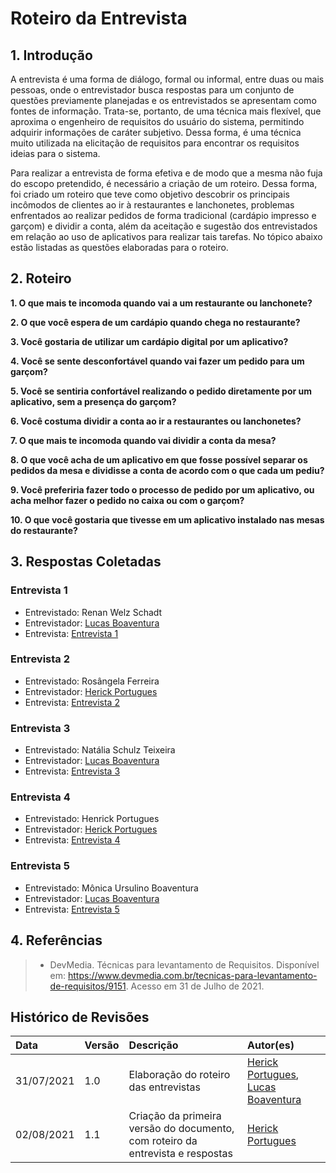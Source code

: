 # Roteiro da Entrevista

## 1. Introdução

A entrevista é uma forma de diálogo, formal ou informal, entre duas ou mais pessoas, onde o entrevistador busca respostas para um conjunto de questões previamente planejadas e os entrevistados se apresentam como fontes de informação. Trata-se, portanto, de uma técnica mais flexível, que aproxima o engenheiro de requisitos do usuário do sistema, permitindo adquirir informações de caráter subjetivo. Dessa forma, é uma técnica muito utilizada na elicitação de requisitos para encontrar os requisitos ideias para o sistema.

Para realizar a entrevista de forma efetiva e de modo que a mesma não fuja do escopo pretendido, é necessário a criação de um roteiro. Dessa forma, foi criado um roteiro que teve como objetivo descobrir os principais incômodos de clientes ao ir à restaurantes e lanchonetes, problemas enfrentados ao realizar pedidos de forma tradicional (cardápio impresso e garçom) e dividir a conta, além da aceitação e sugestão dos entrevistados em relação ao uso de aplicativos para realizar tais tarefas. No tópico abaixo estão listadas as questões elaboradas para o roteiro.

## 2. Roteiro

**1. O que mais te incomoda quando vai a um restaurante ou lanchonete?**

**2. O que você espera de um cardápio quando chega no restaurante?**

**3. Você gostaria de utilizar um cardápio digital por um aplicativo?**

**4. Você se sente desconfortável quando vai fazer um pedido para um garçom?**

**5. Você se sentiria confortável realizando o pedido diretamente por um aplicativo, sem a presença do garçom?**

**6. Você costuma dividir a conta ao ir a restaurantes ou lanchonetes?**

**7. O que mais te incomoda quando vai dividir a conta da mesa?**

**8. O que você acha de um aplicativo em que fosse possível separar os pedidos da mesa e dividisse a conta de acordo com o que cada um pediu?**

**9. Você preferiria fazer todo o processo de pedido por um aplicativo, ou acha melhor fazer o pedido no caixa ou com o garçom?**

**10. O que você gostaria que tivesse em um aplicativo instalado nas mesas do restaurante?**

## 3. Respostas Coletadas

### Entrevista 1
- Entrevistado: Renan Welz Schadt
- Entrevistador: [Lucas Boaventura](https://github.com/lboaventura25)
- Entrevista: [Entrevista 1](./entrevista_1.md)

### Entrevista 2
- Entrevistado: Rosângela Ferreira
- Entrevistador: [Herick Portugues](https://github.com/herickport)
- Entrevista: [Entrevista 2](./entrevista_2.md)

### Entrevista 3
- Entrevistado: Natália Schulz Teixeira
- Entrevistador: [Lucas Boaventura](https://github.com/lboaventura25)
- Entrevista: [Entrevista 3](./entrevista_3.md)

### Entrevista 4
- Entrevistado: Henrick Portugues
- Entrevistador: [Herick Portugues](https://github.com/herickport)
- Entrevista: [Entrevista 4](./entrevista_4.md)

### Entrevista 5
- Entrevistado: Mônica Ursulino Boaventura
- Entrevistador: [Lucas Boaventura](https://github.com/lboaventura25)
- Entrevista: [Entrevista 5](./entrevista_5.md)

## 4. Referências

> - DevMedia. Técnicas para levantamento de Requisitos. Disponível em: https://www.devmedia.com.br/tecnicas-para-levantamento-de-requisitos/9151. Acesso em 31 de Julho de 2021.

## Histórico de Revisões

|    Data    | Versão | Descrição |         Autor(es)          |
| :--------- | :----- | :-------- | :------------------------- |
| 31/07/2021 |  1.0   | Elaboração do roteiro das entrevistas | [Herick Portugues](https://github.com/herickport), [Lucas Boaventura](https://github.com/lboaventura25) |
| 02/08/2021 |  1.1   | Criação da primeira versão do documento, com roteiro da entrevista e respostas | [Herick Portugues](https://github.com/herickport) |